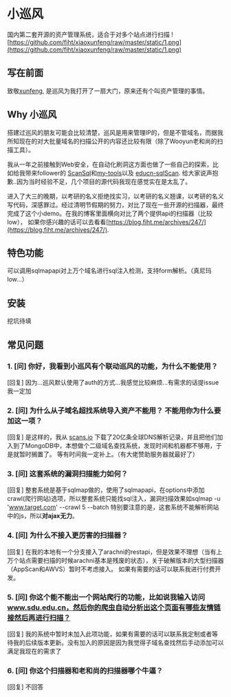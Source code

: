 # 小巡风
国内第二套开源的资产管理系统，适合于对多个站点进行扫描
![https://github.com/fiht/xiaoxunfeng/raw/master/static/1.png](https://github.com/fiht/xiaoxunfeng/raw/master/static/1.png)
## 写在前面
致敬[xunfeng](https://github.com/ysrc/xunfeng), 是巡风为我打开了一扇大门，原来还有个叫资产管理的事情。
## Why 小巡风
搭建过巡风的朋友可能会比较清楚，巡风是用来管理IP的，但是不管域名，而据我所知现在的对大批量域名的扫描公开的内容还比较有限（除了Wooyun老和尚的扫描工具）。

我从一年之前接触到Web安全，在自动化刷洞这方面也做了一些自己的探索，比如给我带来follower的 [ScanSql](https://github.com/fiht/ScanSql)和[my-tools](https://github.com/fiht/my-tools)以及
[educn-sqlScan](https://github.com/fiht/educn-sqlScan). 给大家说声抱歉..因为当时经验不足，几个项目的源代码我现在感觉实在是太乱了。

进入了大三的晚期，以考研的名义拒绝找实习，以考研的名义翘课，以考研的名义写代码，深感罪过。经过清明节假期的努力，对比了现在一些开源的扫描器，最终完成了这个小demo。在我的博客里面横向对比了两个提供api的扫描器（比较low），
如果你感兴趣的话可以去看看[https://blog.fiht.me/archives/247/](https://blog.fiht.me/archives/247/).
## 特色功能
可以调用sqlmapapi对上万个域名进行sql注入检测，支持form解析。（真尼玛low...）

## 安装
挖坑待填
## 常见问题
### 1. [问] 你好，我看到小巡风有个联动巡风的功能，为什么不能使用？
[回复] 因为...巡风默认使用了auth的方式...我感觉比较麻烦...有需求的话提issue我一定加
### 2. [问] 为什么从子域名超找系统导入资产不能用？ 不能用你为什么要加这一项？
[回复] 是这样的，我从 [scans.io](scans.io) 下载了20亿条全球DNS解析记录，并且把他们加入到了MongoDB中，本想做个二级域名查找系统，发现时间和机器都不够用，于是就暂时搁置了。
等有时间我一定补上。（有大佬赞助服务器就最好了）
### 3. [问] 这套系统的漏洞扫描能力如何？
[回复] 整套系统是基于sqlmap做的，使用了sqlmapapi，在options中添加crawl(爬行网站)选项，所以整套系统只能找sql注入，漏洞扫描效果如sqlmap -u 'www.target.com' --crawl 5 --batch
特别要注意的是，这套系统不能解析网站中的js，所以**对ajax无力**。
### 4. [问] 为什么不接入更厉害的扫描器？
[回复] 在我的本地有一个分支接入了arachni的restapi，但是效果不理想（当有上万个站点需要扫描的时候arachni基本是残废的状态），关于破解版本的大型扫描器（AppScan和AWVS）暂时不考虑接入。
如果有需要的话可以联系我进行付费开发。
### 5. [问] 你这个能不能出一个网站爬行的功能，比如说我输入访问 www.sdu.edu.cn，然后你的爬虫自动分析出这个页面有哪些友情链接然后再进行扫描？
[回复] 我的系统中暂时未加入此项功能，如果有需要的话可以联系我定制或者等待我的后续版本更新。没有加入的原因是因为我觉得子域名查找然后手动添加可以满足我现在的需求了
### 
### 6. [问] 你这个扫描器和老和尚的扫描器哪个牛逼？
[回复] 不回答
